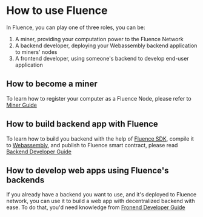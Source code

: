 # How to use Fluence
In Fluence, you can play one of three roles, you can be:
1. A miner, providing your computation power to the Fluence Network
2. A backend developer, deploying your Webassembly backend application to miners' nodes
3. A frontend developer, using someone's backend to develop end-user application

## How to become a miner
To learn how to register your computer as a Fluence Node, please refer to [Miner Guide](miner.md)

## How to build backend app with Fluence
To learn how to build you backend with the help of [Fluence SDK](../../sdk/rust/README.md), compile it to [Webassembly](https://webassembly.org), and publish to Fluence smart contract, please read [Backend Developer Guide](backend.md)

## How to develop web apps using Fluence's backends
If you already have a backend you want to use, and it's deployed to Fluence network, you can use it to build a web app with decentralized backend with ease. To do that, you'd need knowledge from [Fronend Developer Guide](frontend.md)
